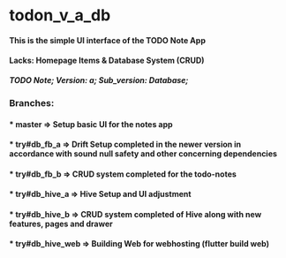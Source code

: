 # todon_v_a_db

#### This is the simple UI interface of the TODO Note App
#### Lacks: Homepage Items & Database System (CRUD)

***TODO Note; Version: a; Sub_version: Database;***

### Branches:

#### * master => Setup basic UI for the notes app

#### * try#db_fb_a => Drift Setup completed in the newer version in accordance with sound null safety and other concerning dependencies

#### * try#db_fb_b => CRUD system completed for the todo-notes

#### * try#db_hive_a => Hive Setup and UI adjustment

#### * try#db_hive_b => CRUD system completed of Hive along with new features, pages and drawer

#### * try#db_hive_web => Building Web for webhosting (flutter build web)
